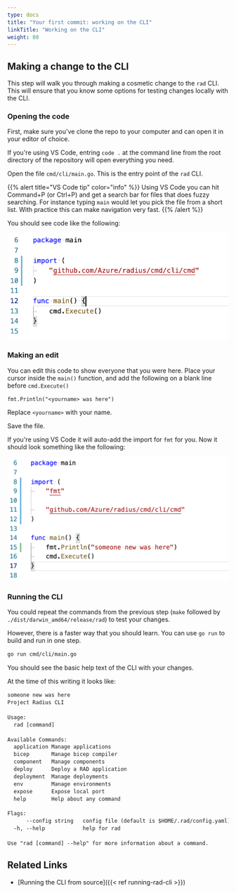 ```yaml
---
type: docs
title: "Your first commit: working on the CLI"
linkTitle: "Working on the CLI"
weight: 80
---
```


## Making a change to the CLI

This step will walk you through making a cosmetic change to the `rad` CLI. This will ensure that you know some options for testing changes locally with the CLI.

### Opening the code

First, make sure you've clone the repo to your computer and can open it in your editor of choice.

If you're using VS Code, entring `code .` at the command line from the root directory of the repository will open everything you need.

Open the file `cmd/cli/main.go`. This is the entry point of the `rad` CLI.

{{% alert title="VS Code tip" color="info" %}}
Using VS Code you can hit Command+P (or Ctrl+P) and get a search bar for files that does fuzzy searching. For instance typing `main` would let you pick the file from a short list. With practice this can make navigation very fast.
{{% /alert %}}

You should see code like the following:

<img width="600px" src="main-before-change.png" alt="editing main.go">

### Making an edit

You can edit this code to show everyone that you were here. Place your cursor inside the `main()` function, and add the following on a blank line before `cmd.Execute()`

```
fmt.Println("<yourname> was here")
```

Replace `<yourname>` with your name.

Save the file.

If you're using VS Code it will auto-add the import for `fmt` for you. Now it should look something like the following:

<img width="600px" src="main-after-change.png" alt="editing main.go">

### Running the CLI

You could repeat the commands from the previous step (`make` followed by `./dist/darwin_amd64/release/rad`) to test your changes.

However, there is a faster way that you should learn. You can use `go run` to build and run in one step.

```sh
go run cmd/cli/main.go
```

You should see the basic help text of the CLI with your changes.

 At the time of this writing it looks like:

```txt
someone new was here
Project Radius CLI

Usage:
  rad [command]

Available Commands:
  application Manage applications
  bicep       Manage bicep compiler
  component   Manage components
  deploy      Deploy a RAD application
  deployment  Manage deployments
  env         Manage environments
  expose      Expose local port
  help        Help about any command

Flags:
      --config string   config file (default is $HOME/.rad/config.yaml)
  -h, --help            help for rad

Use "rad [command] --help" for more information about a command.
```

## Related Links

- [Running the CLI from source]({{< ref running-rad-cli >}})